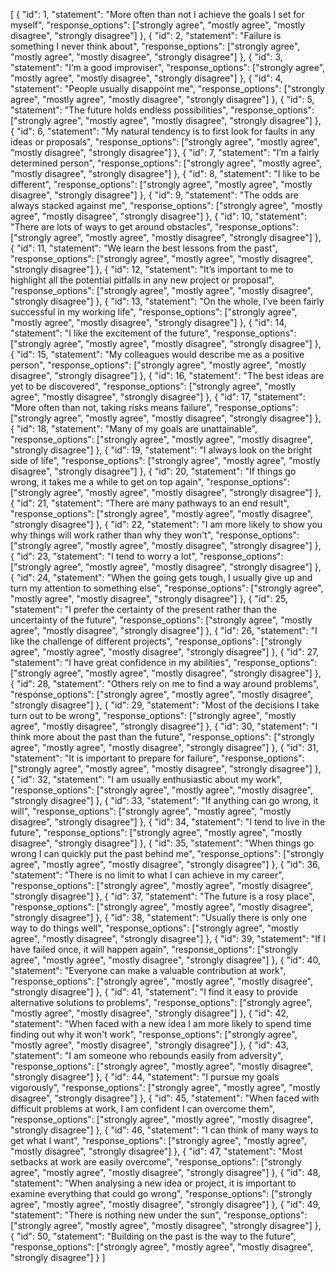 [
  { "id": 1, "statement": "More often than not I achieve the goals I set for myself", "response_options": ["strongly agree", "mostly agree", "mostly disagree", "strongly disagree"] },
  { "id": 2, "statement": "Failure is something I never think about", "response_options": ["strongly agree", "mostly agree", "mostly disagree", "strongly disagree"] },
  { "id": 3, "statement": "I’m a good improviser", "response_options": ["strongly agree", "mostly agree", "mostly disagree", "strongly disagree"] },
  { "id": 4, "statement": "People usually disappoint me", "response_options": ["strongly agree", "mostly agree", "mostly disagree", "strongly disagree"] },
  { "id": 5, "statement": "The future holds endless possibilities", "response_options": ["strongly agree", "mostly agree", "mostly disagree", "strongly disagree"] },
  { "id": 6, "statement": "My natural tendency is to first look for faults in any ideas or proposals", "response_options": ["strongly agree", "mostly agree", "mostly disagree", "strongly disagree"] },
  { "id": 7, "statement": "I’m a fairly determined person", "response_options": ["strongly agree", "mostly agree", "mostly disagree", "strongly disagree"] },
  { "id": 8, "statement": "I like to be different", "response_options": ["strongly agree", "mostly agree", "mostly disagree", "strongly disagree"] },
  { "id": 9, "statement": "The odds are always stacked against me", "response_options": ["strongly agree", "mostly agree", "mostly disagree", "strongly disagree"] },
  { "id": 10, "statement": "There are lots of ways to get around obstacles", "response_options": ["strongly agree", "mostly agree", "mostly disagree", "strongly disagree"] },
  { "id": 11, "statement": "We learn the best lessons from the past", "response_options": ["strongly agree", "mostly agree", "mostly disagree", "strongly disagree"] },
  { "id": 12, "statement": "It’s important to me to highlight all the potential pitfalls in any new project or proposal", "response_options": ["strongly agree", "mostly agree", "mostly disagree", "strongly disagree"] },
  { "id": 13, "statement": "On the whole, I’ve been fairly successful in my working life", "response_options": ["strongly agree", "mostly agree", "mostly disagree", "strongly disagree"] },
  { "id": 14, "statement": "I like the excitement of the future", "response_options": ["strongly agree", "mostly agree", "mostly disagree", "strongly disagree"] },
  { "id": 15, "statement": "My colleagues would describe me as a positive person", "response_options": ["strongly agree", "mostly agree", "mostly disagree", "strongly disagree"] },
  { "id": 16, "statement": "The best ideas are yet to be discovered", "response_options": ["strongly agree", "mostly agree", "mostly disagree", "strongly disagree"] },
  { "id": 17, "statement": "More often than not, taking risks means failure", "response_options": ["strongly agree", "mostly agree", "mostly disagree", "strongly disagree"] },
  { "id": 18, "statement": "Many of my goals are unattainable", "response_options": ["strongly agree", "mostly agree", "mostly disagree", "strongly disagree"] },
  { "id": 19, "statement": "I always look on the bright side of life", "response_options": ["strongly agree", "mostly agree", "mostly disagree", "strongly disagree"] },
  { "id": 20, "statement": "If things go wrong, it takes me a while to get on top again", "response_options": ["strongly agree", "mostly agree", "mostly disagree", "strongly disagree"] },
  { "id": 21, "statement": "There are many pathways to an end result", "response_options": ["strongly agree", "mostly agree", "mostly disagree", "strongly disagree"] },
  { "id": 22, "statement": "I am more likely to show you why things will work rather than why they won't", "response_options": ["strongly agree", "mostly agree", "mostly disagree", "strongly disagree"] },
  { "id": 23, "statement": "I tend to worry a lot", "response_options": ["strongly agree", "mostly agree", "mostly disagree", "strongly disagree"] },
  { "id": 24, "statement": "When the going gets tough, I usually give up and turn my attention to something else", "response_options": ["strongly agree", "mostly agree", "mostly disagree", "strongly disagree"] },
  { "id": 25, "statement": "I prefer the certainty of the present rather than the uncertainty of the future", "response_options": ["strongly agree", "mostly agree", "mostly disagree", "strongly disagree"] },
  { "id": 26, "statement": "I like the challenge of different projects", "response_options": ["strongly agree", "mostly agree", "mostly disagree", "strongly disagree"] },
  { "id": 27, "statement": "I have great confidence in my abilities", "response_options": ["strongly agree", "mostly agree", "mostly disagree", "strongly disagree"] },
  { "id": 28, "statement": "Others rely on me to find a way around problems", "response_options": ["strongly agree", "mostly agree", "mostly disagree", "strongly disagree"] },
  { "id": 29, "statement": "Most of the decisions I take turn out to be wrong", "response_options": ["strongly agree", "mostly agree", "mostly disagree", "strongly disagree"] },
  { "id": 30, "statement": "I think more about the past than the future", "response_options": ["strongly agree", "mostly agree", "mostly disagree", "strongly disagree"] },
  { "id": 31, "statement": "It is important to prepare for failure", "response_options": ["strongly agree", "mostly agree", "mostly disagree", "strongly disagree"] },
  { "id": 32, "statement": "I am usually enthusiastic about my work", "response_options": ["strongly agree", "mostly agree", "mostly disagree", "strongly disagree"] },
  { "id": 33, "statement": "If anything can go wrong, it will", "response_options": ["strongly agree", "mostly agree", "mostly disagree", "strongly disagree"] },
  { "id": 34, "statement": "I tend to live in the future", "response_options": ["strongly agree", "mostly agree", "mostly disagree", "strongly disagree"] },
  { "id": 35, "statement": "When things go wrong I can quickly put the past behind me", "response_options": ["strongly agree", "mostly agree", "mostly disagree", "strongly disagree"] },
  { "id": 36, "statement": "There is no limit to what I can achieve in my career", "response_options": ["strongly agree", "mostly agree", "mostly disagree", "strongly disagree"] },
  { "id": 37, "statement": "The future is a rosy place", "response_options": ["strongly agree", "mostly agree", "mostly disagree", "strongly disagree"] },
  { "id": 38, "statement": "Usually there is only one way to do things well", "response_options": ["strongly agree", "mostly agree", "mostly disagree", "strongly disagree"] },
  { "id": 39, "statement": "If I have failed once, it will happen again", "response_options": ["strongly agree", "mostly agree", "mostly disagree", "strongly disagree"] },
  { "id": 40, "statement": "Everyone can make a valuable contribution at work", "response_options": ["strongly agree", "mostly agree", "mostly disagree", "strongly disagree"] },
  { "id": 41, "statement": "I find it easy to provide alternative solutions to problems", "response_options": ["strongly agree", "mostly agree", "mostly disagree", "strongly disagree"] },
  { "id": 42, "statement": "When faced with a new idea I am more likely to spend time finding out why it won't work", "response_options": ["strongly agree", "mostly agree", "mostly disagree", "strongly disagree"] },
  { "id": 43, "statement": "I am someone who rebounds easily from adversity", "response_options": ["strongly agree", "mostly agree", "mostly disagree", "strongly disagree"] },
  { "id": 44, "statement": "I pursue my goals vigorously", "response_options": ["strongly agree", "mostly agree", "mostly disagree", "strongly disagree"] },
  { "id": 45, "statement": "When faced with difficult problems at work, I am confident I can overcome them", "response_options": ["strongly agree", "mostly agree", "mostly disagree", "strongly disagree"] },
  { "id": 46, "statement": "I can think of many ways to get what I want", "response_options": ["strongly agree", "mostly agree", "mostly disagree", "strongly disagree"] },
  { "id": 47, "statement": "Most setbacks at work are easily overcome", "response_options": ["strongly agree", "mostly agree", "mostly disagree", "strongly disagree"] },
  { "id": 48, "statement": "When analysing a new idea or project, it is important to examine everything that could go wrong", "response_options": ["strongly agree", "mostly agree", "mostly disagree", "strongly disagree"] },
  { "id": 49, "statement": "There is nothing new under the sun", "response_options": ["strongly agree", "mostly agree", "mostly disagree", "strongly disagree"] },
  { "id": 50, "statement": "Building on the past is the way to the future", "response_options": ["strongly agree", "mostly agree", "mostly disagree", "strongly disagree"] }
]

